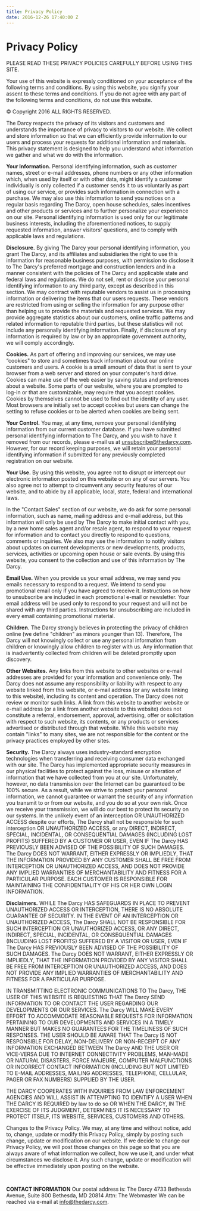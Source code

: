 ```yaml
---
title: Privacy Policy
date: 2016-12-26 17:40:00 Z
---
```


# Privacy Policy

PLEASE READ THESE PRIVACY POLICIES CAREFULLY BEFORE USING THIS SITE.

Your use of this website is expressly conditioned on your acceptance of the following terms and conditions. By using this website, you signify your assent to these terms and conditions. If you do not agree with any part of the following terms and conditions, do not use this website.

© Copyright 2016
ALL RIGHTS RESERVED.

The Darcy respects the privacy of its visitors and customers and understands the importance of privacy to visitors to our website. We collect and store information so that we can efficiently provide information to our users and process your requests for additional information and materials. This privacy statement is designed to help you understand what information we gather and what we do with the information.

**Your Information.** Personal identifying information, such as customer names, street or e-mail addresses, phone numbers or any other information which, when used by itself or with other data, might identify a customer individually is only collected if a customer sends it to us voluntarily as part of using our service, or provides such information in connection with a purchase. We may also use this information to send you notices on a regular basis regarding The Darcy, open house schedules, sales incentives and other products or services and to further personalize your experience on our site. Personal identifying information is used only for our legitimate business interests, including the aforementioned notices, to supply requested information, answer visitors' questions, and to comply with applicable laws and regulations.

**Disclosure.** By giving The Darcy your personal identifying information, you grant The Darcy, and its affiliates and subsidiaries the right to use this information for reasonable business purposes, with permission to disclose it to The Darcy's preferred mortgage and construction lenders and in a manner consistent with the policies of The Darcy and applicable state and federal laws and regulations. We do not sell, rent or disclose your personal identifying information to any third party, except as described in this section. We may contract with reputable vendors to assist us in processing information or delivering the items that our users requests. These vendors are restricted from using or selling the information for any purpose other than helping us to provide the materials and requested services. We may provide aggregate statistics about our customers, online traffic patterns and related information to reputable third parties, but these statistics will not include any personally identifying information. Finally, if disclosure of any information is required by law or by an appropriate government authority, we will comply accordingly.

**Cookies.** As part of offering and improving our services, we may use “cookies" to store and sometimes track information about our online customers and users. A cookie is a small amount of data that is sent to your browser from a web server and stored on your computer's hard drive. Cookies can make use of the web easier by saving status and preferences about a website. Some parts of our website, where you are prompted to log-in or that are customizable, may require that you accept cookies. Cookies by themselves cannot be used to find out the identity of any user. Most browsers are initially set to accept cookies but users can change the setting to refuse cookies or to be alerted when cookies are being sent.

**Your Control.** You may, at any time, remove your personal identifying information from our current customer database. If you have submitted personal identifying information to The Darcy, and you wish to have it removed from our records, please e-mail us at unsubscribe@thedarcy.com. However, for our record keeping purposes, we will retain your personal identifying information if submitted for any previously completed registration on our website.

**Your Use.** By using this website, you agree not to disrupt or intercept our electronic information posted on this website or on any of our servers. You also agree not to attempt to circumvent any security features of our website, and to abide by all applicable, local, state, federal and international laws.

In the "Contact Sales" section of our website, we do ask for some personal information, such as name, mailing address and e-mail address, but this information will only be used by The Darcy to make initial contact with you, by a new home sales agent and/or resale agent, to respond to your request for information and to contact you directly to respond to questions, comments or inquiries. We also may use the information to notify visitors about updates on current developments or new developments, products, services, activities or upcoming open house or sale events. By using this website, you consent to the collection and use of this information by The Darcy.

**Email Use.** When you provide us your email address, we may send you emails necessary to respond to a request. We intend to send you promotional email only if you have agreed to receive it. Instructions on how to unsubscribe are included in each promotional e-mail or newsletter. Your email address will be used only to respond to your request and will not be shared with any third parties. Instructions for unsubscribing are included in every email containing promotional material.

**Children.** The Darcy strongly believes in protecting the privacy of children online (we define "children" as minors younger than 13). Therefore, The Darcy will not knowingly collect or use any personal information from children or knowingly allow children to register with us. Any information that is inadvertently collected from children will be deleted promptly upon discovery.

**Other Websites.** Any links from this website to other websites or e-mail addresses are provided for your information and convenience only. The Darcy does not assume any responsibility or liability with respect to any website linked from this website, or e-mail address (or any website linking to this website), including its content and operation. The Darcy does not review or monitor such links. A link from this website to another website or e-mail address (or a link from another website to this website) does not constitute a referral, endorsement, approval, advertising, offer or solicitation with respect to such website, its contents, or any products or services advertised or distributed through that website. While this website may contain "links" to many sites, we are not responsible for the content or the privacy practices employed by other sites.

**Security.** The Darcy always uses industry-standard encryption technologies when transferring and receiving consumer data exchanged with our site. The Darcy has implemented appropriate security measures in our physical facilities to protect against the loss, misuse or alteration of information that we have collected from you at our site. Unfortunately, however, no data transmission over the Internet can be guaranteed to be 100% secure. As a result, while we strive to protect your personal information, we cannot guarantee or warrant the security of any information you transmit to or from our website, and you do so at your own risk. Once we receive your transmission, we will do our best to protect its security on our systems. In the unlikely event of an interception OR UNAUTHORIZED ACCESS despite our efforts, The Darcy shall not be responsible for such interception OR UNAUTHORIZED ACCESS, or any DIRECT, INDIRECT, SPECIAL, INCIDENTAL, OR CONSEQUENTIAL DAMAGES (INCLUDING LOST PROFITS) SUFFERED BY A CUSTOMER OR USER, EVEN IF The Darcy HAS PREVIOUSLY BEEN ADVISED OF THE POSSIBILITY OF SUCH DAMAGES. The Darcy DOES NOT WARRANT, EITHER EXPRESSLY OR IMPLIEDLY, THAT THE INFORMATION PROVIDED BY ANY CUSTOMER SHALL BE FREE FROM INTERCEPTION OR UNAUTHORIZED ACCESS, AND DOES NOT PROVIDE ANY IMPLIED WARRANTIES OF MERCHANTABILITY AND FITNESS FOR A PARTICULAR PURPOSE. EACH CUSTOMER IS RESPONSIBLE FOR MAINTAINING THE CONFIDENTIALITY OF HIS OR HER OWN LOGIN INFORMATION.

**Disclaimers.** WHILE The Darcy HAS SAFEGUARDS IN PLACE TO PREVENT UNAUTHORIZED ACCESS OR INTERCEPTION, THERE IS NO ABSOLUTE GUARANTEE OF SECURITY. IN THE EVENT OF AN INTERCEPTION OR UNAUTHORIZED ACCESS, The Darcy SHALL NOT BE RESPONSIBLE FOR SUCH INTERCEPTION OR UNAUTHORIZED ACCESS, OR ANY DIRECT, INDIRECT, SPECIAL, INCIDENTAL, OR CONSEQUENTIAL DAMAGES (INCLUDING LOST PROFITS) SUFFERED BY A VISITOR OR USER, EVEN IF The Darcy HAS PREVIOUSLY BEEN ADVISED OF THE POSSIBILITY OF SUCH DAMAGES. The Darcy DOES NOT WARRANT, EITHER EXPRESSLY OR IMPLIEDLY, THAT THE INFORMATION PROVIDED BY ANY VISITOR SHALL BE FREE FROM INTERCEPTION OR UNAUTHORIZED ACCESS, AND DOES NOT PROVIDE ANY IMPLIED WARRANTIES OF MERCHANTABILITY AND FITNESS FOR A PARTICULAR PURPOSE.

IN TRANSMITTING ELECTRONIC COMMUNICATIONS TO The Darcy, THE USER OF THIS WEBSITE IS REQUESTING THAT The Darcy SEND INFORMATION TO OR CONTACT THE USER REGARDING OUR DEVELOPMENTS OR OUR SERVICES. The Darcy WILL MAKE EVERY EFFORT TO ACCOMMODATE REASONABLE REQUESTS FOR INFORMATION PERTAINING TO OUR DEVELOPMENTS AND SERVICES IN A TIMELY MANNER BUT MAKES NO GUARANTEES FOR THE TIMELINESS OF SUCH RESPONSES. THE USER SHOULD BE AWARE THAT The Darcy IS NOT RESPONSIBLE FOR DELAY, NON-DELIVERY OR NON-RECEIPT OF ANY INFORMATION EXCHANGED BETWEEN The Darcy AND THE USER OR VICE-VERSA DUE TO INTERNET CONNECTIVITY PROBLEMS, MAN-MADE OR NATURAL DISASTERS, FORCE MAJEURE, COMPUTER MALFUNCTIONS OR INCORRECT CONTACT INFORMATION (INCLUDING BUT NOT LIMITED TO E-MAIL ADDRESSES, MAILING ADDRESSES, TELEPHONE, CELLULAR, PAGER OR FAX NUMBERS) SUPPLIED BY THE USER.

THE DARCY COOPERATES WITH INQUIRIES FROM LAW ENFORCEMENT AGENCIES AND WILL ASSIST IN ATTEMPTING TO IDENTIFY A USER WHEN THE DARCY IS REQUIRED by law to do so OR WHEN THE DARCY, IN THE EXERCISE OF ITS JUDGMENT, DETERMINES IT IS NECESSARY TO PROTECT ITSELF, ITS WEBSITE, SERVICES, CUSTOMERS AND OTHERS.

Changes to the Privacy Policy. We may, at any time and without notice, add to, change, update or modify this Privacy Policy, simply by posting such change, update or modification on our website. If we decide to change our Privacy Policy, we will post those changes on this page so that you are always aware of what information we collect, how we use it, and under what circumstances we disclose it. Any such change, update or modification will be effective immediately upon posting on the website.

‍

**CONTACT INFORMATION**
Our postal address is: The Darcy 4733 Bethesda Avenue, Suite 800 Bethesda, MD 20814
Attn: The Webmaster We can be reached via e-mail at info@thedarcy.com.